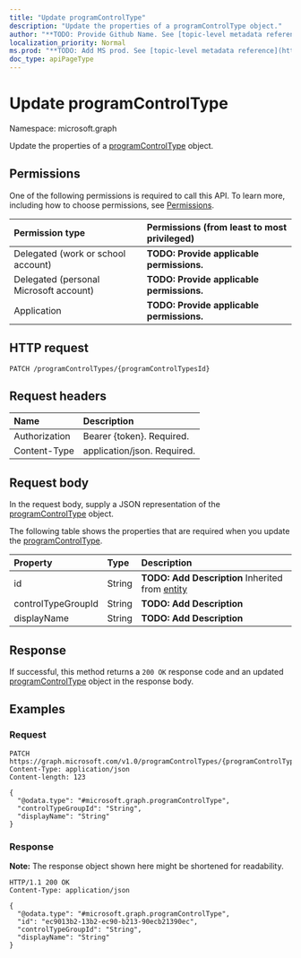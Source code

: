 ```yaml
---
title: "Update programControlType"
description: "Update the properties of a programControlType object."
author: "**TODO: Provide Github Name. See [topic-level metadata reference](https://msgo.azurewebsites.net/add/document/guidelines/metadata.html#topic-level-metadata)**"
localization_priority: Normal
ms.prod: "**TODO: Add MS prod. See [topic-level metadata reference](https://msgo.azurewebsites.net/add/document/guidelines/metadata.html#topic-level-metadata)**"
doc_type: apiPageType
---
```


# Update programControlType
Namespace: microsoft.graph



Update the properties of a [programControlType](../resources/programcontroltype.md) object.

## Permissions
One of the following permissions is required to call this API. To learn more, including how to choose permissions, see [Permissions](/graph/permissions-reference).

|Permission type|Permissions (from least to most privileged)|
|:---|:---|
|Delegated (work or school account)|**TODO: Provide applicable permissions.**|
|Delegated (personal Microsoft account)|**TODO: Provide applicable permissions.**|
|Application|**TODO: Provide applicable permissions.**|

## HTTP request

<!-- {
  "blockType": "ignored"
}
-->
``` http
PATCH /programControlTypes/{programControlTypesId}
```

## Request headers
|Name|Description|
|:---|:---|
|Authorization|Bearer {token}. Required.|
|Content-Type|application/json. Required.|

## Request body
In the request body, supply a JSON representation of the [programControlType](../resources/programcontroltype.md) object.

The following table shows the properties that are required when you update the [programControlType](../resources/programcontroltype.md).

|Property|Type|Description|
|:---|:---|:---|
|id|String|**TODO: Add Description** Inherited from [entity](../resources/entity.md)|
|controlTypeGroupId|String|**TODO: Add Description**|
|displayName|String|**TODO: Add Description**|



## Response

If successful, this method returns a `200 OK` response code and an updated [programControlType](../resources/programcontroltype.md) object in the response body.

## Examples

### Request
<!-- {
  "blockType": "request",
  "name": "update_programcontroltype"
}
-->
``` http
PATCH https://graph.microsoft.com/v1.0/programControlTypes/{programControlTypesId}
Content-Type: application/json
Content-length: 123

{
  "@odata.type": "#microsoft.graph.programControlType",
  "controlTypeGroupId": "String",
  "displayName": "String"
}
```


### Response
**Note:** The response object shown here might be shortened for readability.
<!-- {
  "blockType": "response",
  "truncated": true
}
-->
``` http
HTTP/1.1 200 OK
Content-Type: application/json

{
  "@odata.type": "#microsoft.graph.programControlType",
  "id": "ec9013b2-13b2-ec90-b213-90ecb21390ec",
  "controlTypeGroupId": "String",
  "displayName": "String"
}
```

